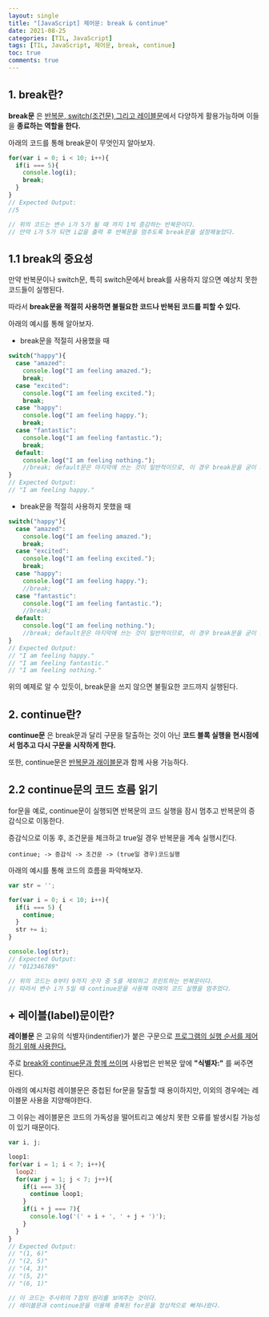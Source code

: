 ```yaml
---
layout: single
title: "[JavaScript] 제어문: break & continue"
date: 2021-08-25
categories: [TIL, JavaScript]
tags: [TIL, JavaScript, 제어문, break, continue]
toc: true
comments: true
---
```


## 1. break란?
**break문** 은 <u>반복문, switch(조건문) 그리고 레이블문</u>에서 다양하게 활용가능하며 이들을 **종료하는 역할을 한다.** 

아래의 코드를 통해 break문이 무엇인지 알아보자. 
```javascript
for(var i = 0; i < 10; i++){
  if(i === 5){
    console.log(i);
    break;
  }
}
// Expected Output:
//5

// 위의 코드는 변수 i가 5가 될 때 까지 1씩 증감하는 반복문이다. 
// 만약 i가 5가 되면 i값을 출력 후 반복문을 멈추도록 break문을 설정해놓았다. 
```


## 1.1 break의 중요성
만약 반복문이나 switch문, 특히 switch문에서 break를 사용하지 않으면 예상치 못한 코드들이 실행된다. 

따라서 **break문을 적절히 사용하면 불필요한 코드나 반복된 코드를 피할 수 있다.** 

아래의 예시를 통해 알아보자.  

- break문을 적절히 사용했을 때
```javascript
switch("happy"){
  case "amazed":
    console.log("I am feeling amazed.");
    break;
  case "excited":
    console.log("I am feeling excited.");
    break;
  case "happy":
    console.log("I am feeling happy.");
    break;
  case "fantastic":
    console.log("I am feeling fantastic.");
    break;
  default: 
    console.log("I am feeling nothing.");
    //break; default문은 마지막에 쓰는 것이 일반적이므로, 이 경우 break문을 굳이 사용할 필요는 없다. 
}
// Expected Output:
// "I am feeling happy."
```
- break문을 적절히 사용하지 못했을 때
```javascript
switch("happy"){
  case "amazed":
    console.log("I am feeling amazed.");
    break;
  case "excited":
    console.log("I am feeling excited.");
    break;
  case "happy":
    console.log("I am feeling happy.");
    //break;
  case "fantastic":
    console.log("I am feeling fantastic.");
    //break;
  default: 
    console.log("I am feeling nothing.");
    //break; default문은 마지막에 쓰는 것이 일반적이므로, 이 경우 break문을 굳이 사용할 필요는 없다. 
}
// Expected Output:
// "I am feeling happy."
// "I am feeling fantastic."
// "I am feeling nothing."
```
위의 예제로 알 수 있듯이, break문을 쓰지 않으면 불필요한 코드까지 실행된다. 


## 2. continue란?
**continue문** 은 break문과 달리 구문을 탈출하는 것이 아닌 **코드 블록 실행을 현시점에서 멈추고 다시 구문을 시작하게 한다.** 

또한, continue문은 <u>반복문과 래이블문</u>과 함께 사용 가능하다. 


## 2.2 continue문의 코드 흐름 읽기
for문을 예로, continue문이 실행되면 반복문의 코드 실행을 잠시 멈추고 반복문의 증감식으로 이동한다. 

증감식으로 이동 후, 조건문을 체크하고 true일 경우 반복문을 계속 실행시킨다. 

    continue; -> 증감식 -> 조건문 -> (true일 경우)코드실행
    
아래의 예시를 통해 코드의 흐름을 파악해보자.
```javascript
var str = '';

for(var i = 0; i < 10; i++){
  if(i === 5) {
    continue;
  }
  str += i;
}

console.log(str);
// Expected Output:
// "012346789"

// 위의 코드는 0부터 9까지 숫자 중 5를 제외하고 프린트하는 반복문이다. 
// 따라서 변수 i가 5일 때 continue문을 사용해 아래의 코드 실행을 멈추었다. 
```
    

## + 레이블(label)문이란?
**레이블문** 은 고유의 식별자(indentifier)가 붙은 구문으로 <u>프로그램의 실행 순서를 제어하기 위해 사용한다.</u> 

주로 <u>break와 continue문과 함께 쓰이며</u> 사용법은 반복문 앞에 **"식별자:"** 를 써주면 된다.

아래의 예시처럼 레이블문은 중첩된 for문을 탈출할 때 용이하지만, 이외의 경우에는 레이블문 사용을 지양해야한다. 

그 이유는 레이블문은 코드의 가독성을 떨어트리고 예상치 못한 오류를 발생시킬 가능성이 있기 때문이다. 

```javascript
var i, j;

loop1:
for(var i = 1; i < 7; i++){
  loop2:
  for(var j = 1; j < 7; j++){
    if(i === 3){
      continue loop1;
    }
    if(i + j === 7){
      console.log('(' + i + ', ' + j + ')');
    } 
  }
}
// Expected Output:
// "(1, 6)"
// "(2, 5)"
// "(4, 3)"
// "(5, 2)"
// "(6, 1)"

// 이 코드는 주사위의 7점의 원리를 보여주는 것이다.
// 레이블문과 continue문을 이용해 중복된 for문을 정상적으로 빠져나왔다. 
```
